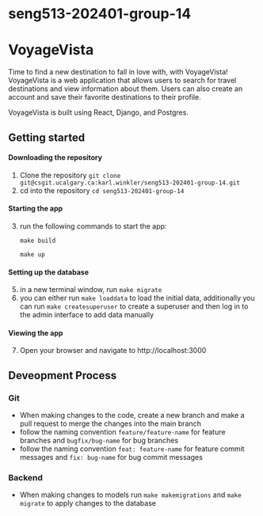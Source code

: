 # seng513-202401-group-14

# VoyageVista

Time to find a new destination to fall in love with, with VoyageVista! VoyageVista is a web application that allows users to search for travel destinations and view information about them. Users can also create an account and save their favorite destinations to their profile. 

VoyageVista is built using React, Django, and Postgres.

## Getting started

#### Downloading the repository
1. Clone the repository `git clone git@csgit.ucalgary.ca:karl.winkler/seng513-202401-group-14.git`
2. cd into the repository `cd seng513-202401-group-14`

#### Starting the app
3. run the following commands to start the app:

    `make build`

    `make up`

#### Setting up the database
5. in a new terminal window, run `make migrate`
6. you can either run `make loaddata` to load the initial data, additionally you can run 
`make createsuperuser` to create a superuser and then log in to the admin interface to add data manually

#### Viewing the app
7. Open your browser and navigate to http://localhost:3000

## Deveopment Process
### Git
  - When making changes to the code, create a new branch and make a pull request to merge the changes into the main branch
  - follow the naming convention `feature/feature-name` for feature branches and `bugfix/bug-name` for bug branches
  - follow the naming convention `feat: feature-name` for feature commit messages and `fix: bug-name` for bug commit messages
### Backend
  - When making changes to models run `make makemigrations` and `make migrate` to apply changes to the database

